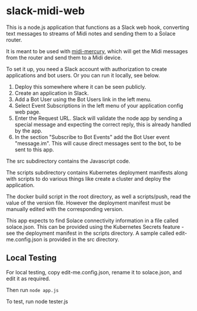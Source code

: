 # slack-midi-web

This is a node.js application that functions as a Slack web hook, converting text messages to streams of Midi notes and sending them to a Solace router.

It is meant to be used with [midi-mercury](https://github.com/damaru-inc/midi-mercury), which will get the Midi messages from the router and send them to a Midi device.

To set it up, you need a Slack account with authorization to create applications and bot users. Or you can run it locally, see below.

1. Deploy this somewhere where it can be seen publicly.
1. Create an application in Slack.
1. Add a Bot User using the Bot Users link in the left menu.
1. Select Event Subscriptions in the left menu of your application config web page.
1. Enter the Request URL. Slack will validate the node app by sending a special message and expecting the correct reply, this is already handled by the app.
1. In the section "Subscribe to Bot Events" add the Bot User event "message.im". This will cause direct messages sent to the bot, to be sent to this app.

The src subdirectory contains the Javascript code.

The scripts subdirectory contains Kubernetes deployment manifests along with scripts to do various things like create a cluster and deploy the application.

The docker build script in the root directory, as well a scripts/push, read the value of the version file. However the deployment manifest must be manually edited with the corresponding version.

This app expects to find Solace connectivity information in a file called solace.json. This can be provided using the Kubernetes Secrets feature - see the deployment manifest in the scripts directory. A sample called edit-me.config.json is provided in the src directory.


## Local Testing
For local testing, copy edit-me.config.json, rename it to solace.json, and edit it as required.

Then run
```node app.js```

To test, run 
node tester.js

